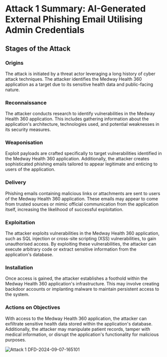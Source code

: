 # Attack 1 Summary: AI-Generated External Phishing Email Utilising Admin Credentials

## Stages of the Attack

### Origins
The attack is initiated by a threat actor leveraging a long history of cyber attack techniques. The attacker identifies the Medway Health 360 application as a target due to its sensitive health data and public-facing nature.

### Reconnaissance
The attacker conducts research to identify vulnerabilities in the Medway Health 360 application. This includes gathering information about the application's architecture, technologies used, and potential weaknesses in its security measures.

### Weaponisation
Exploit payloads are crafted specifically to target vulnerabilities identified in the Medway Health 360 application. Additionally, the attacker creates sophisticated phishing emails tailored to appear legitimate and enticing to users of the application.

### Delivery
Phishing emails containing malicious links or attachments are sent to users of the Medway Health 360 application. These emails may appear to come from trusted sources or mimic official communication from the application itself, increasing the likelihood of successful exploitation.

### Exploitation
The attacker exploits vulnerabilities in the Medway Health 360 application, such as SQL injection or cross-site scripting (XSS) vulnerabilities, to gain unauthorised access. By exploiting these vulnerabilities, the attacker can execute arbitrary code or extract sensitive information from the application's database.

### Installation
Once access is gained, the attacker establishes a foothold within the Medway Health 360 application's infrastructure. This may involve creating backdoor accounts or implanting malware to maintain persistent access to the system.

### Actions on Objectives
With access to the Medway Health 360 application, the attacker can exfiltrate sensitive health data stored within the application's database. Additionally, the attacker may manipulate patient records, tamper with medical information, or disrupt the application's functionality for malicious purposes.



![Attack 1 DFD-2024-09-07-165101](https://github.com/user-attachments/assets/37ae3fc8-a123-4b8d-bc90-d8cd44936386)

